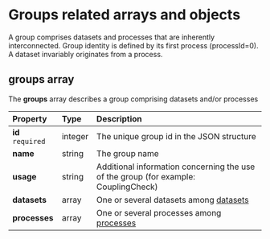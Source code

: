 # Groups related arrays and objects

A group comprises datasets and processes that are inherently interconnected. Group identity is defined by its first process (processId=0). A dataset invariably originates from a process.

## **groups** array

The **groups** array describes a group comprising datasets and/or processes

| Property          | Type    | Description                                                                         |
| :---------------- | :------ | :---------------------------------------------------------------------------------- |
| **id** `required` | integer | The unique group id in the JSON structure                                           |
| **name**          | string  | The group name                                                                      |
| **usage**         | string  | Additional information concerning the use of the group (for example: CouplingCheck) |
| **datasets**      | array   | One or several datasets among [datasets](datasets.md)                               |
| **processes**     | array   | One or several processes among [processes](processes.md)                            |
